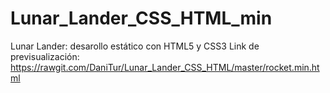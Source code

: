 # Lunar_Lander_CSS_HTML_min
Lunar Lander: desarollo estático con HTML5 y CSS3
Link de previsualización:
https://rawgit.com/DaniTur/Lunar_Lander_CSS_HTML/master/rocket.min.html
